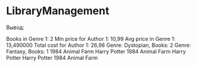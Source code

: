 # LibraryManagement

Вывод:

Books in Genre 1: 2
Min price for Author 1: 10,99
Avg price in Genre 1: 13,490000
Total cost for Author 1: 26,98
Genre: Dystopian, Books: 2
Genre: Fantasy, Books: 1
1984
Animal Farm
Harry Potter
1984
Animal Farm
Harry Potter
Harry Potter
1984
Animal Farm
